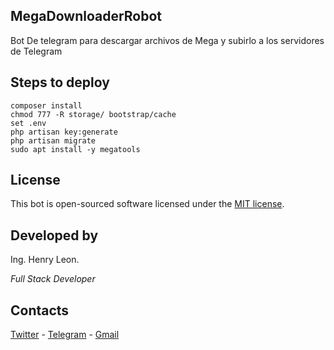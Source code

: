 ## MegaDownloaderRobot

Bot De telegram para descargar archivos de Mega y subirlo a los servidores de Telegram


## Steps to deploy 
```clone project
composer install
chmod 777 -R storage/ bootstrap/cache
set .env
php artisan key:generate
php artisan migrate
sudo apt install -y megatools
```

## License

This bot is open-sourced software licensed under the [MIT license](https://opensource.org/licenses/MIT).

## Developed by
Ing. Henry Leon.

_Full Stack Developer_

## Contacts
[Twitter](https://twitter.com/helg18) - [Telegram](https://t.me/helg18) - [Gmail](mailto:helg18@gmail.com)
